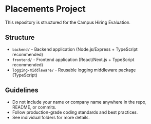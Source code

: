 # Placements Project

This repository is structured for the Campus Hiring Evaluation.

## Structure
- `backend/` - Backend application (Node.js/Express + TypeScript recommended)
- `frontend/` - Frontend application (React/Next.js + TypeScript recommended)
- `logging-middleware/` - Reusable logging middleware package (TypeScript)

## Guidelines
- Do not include your name or company name anywhere in the repo, README, or commits.
- Follow production-grade coding standards and best practices.
- See individual folders for more details. 